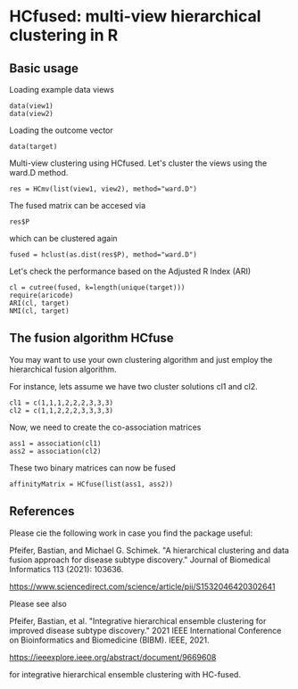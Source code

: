 # HCfused: multi-view hierarchical clustering in R 

## Basic usage

Loading example data views

```{r}
data(view1)
data(view2)
```

Loading the outcome vector

```{r}
data(target)
```

Multi-view clustering using HCfused.
Let's cluster the views using the ward.D method.

```{r}
res = HCmv(list(view1, view2), method="ward.D")
```

The fused matrix can be accesed via

```{r}
res$P
```

which can be clustered again

```{r}
fused = hclust(as.dist(res$P), method="ward.D")
```

Let's check the performance based on the Adjusted R Index (ARI)

```{r}
cl = cutree(fused, k=length(unique(target)))
require(aricode)
ARI(cl, target)
NMI(cl, target)
```

## The fusion algorithm HCfuse

You may want to use your own clustering algorithm and just employ the hierarchical fusion algorithm.

For instance, lets assume we have two cluster solutions cl1 and cl2.

```{r}
cl1 = c(1,1,1,2,2,2,3,3,3)
cl2 = c(1,1,2,2,2,3,3,3,3)
```

Now, we need to create the co-association matrices

```{r}
ass1 = association(cl1)
ass2 = association(cl2)
```

These two binary matrices can now be fused

```{r}
affinityMatrix = HCfuse(list(ass1, ass2))
```

## References
Please cie the following work in case you find the package useful:


Pfeifer, Bastian, and Michael G. Schimek. "A hierarchical clustering and data fusion approach for disease subtype discovery." Journal of Biomedical Informatics 113 (2021): 103636.

https://www.sciencedirect.com/science/article/pii/S1532046420302641

Please see also

Pfeifer, Bastian, et al. "Integrative hierarchical ensemble clustering for improved disease subtype discovery." 2021 IEEE International Conference on Bioinformatics and Biomedicine (BIBM). IEEE, 2021.

https://ieeexplore.ieee.org/abstract/document/9669608

for integrative hierarchical ensemble clustering with HC-fused.
